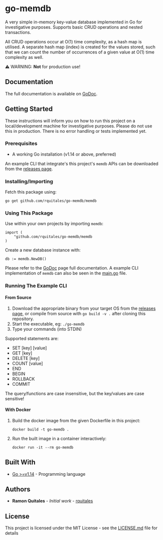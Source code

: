 <!--
 Copyright (c) 2020 Ramon Quitales
 
 This software is released under the MIT License.
 https://opensource.org/licenses/MIT
-->

# go-memdb

A very simple in-memory key-value database implemented in Go for investigative purposes. Supports basic CRUD operations and nested transactions.

All CRUD operations occur at O(1) time complexity, as a hash map is utilised. A separate hash map (index) is created for the values stored, such that we can count the number of occurrences of a given value at O(1) time complexity as well.

:warning: WARNING: **Not** for production use!

## Documentation
The full documentation is available on [GoDoc](https://pkg.go.dev/github.com/rquitales/go-memdb).

## Getting Started

These instructions will inform you on how to run this project on a local/development machine for investigative purposes. Please do not use this in production. There is no error handling or tests implemented yet.

### Prerequisites
 * A working Go installation (v1.14 or above, preferred)

 An example CLI that integrate's this project's `memdb` APIs can be downloaded from the  [releases page](https://github.com/rquitales/go-memdb/releases).

### Installing/Importing
Fetch this package using:

```
go get github.com/rquitales/go-memdb/memdb
```

### Using This Package
Use within your own projects by importing `memdb`:

```{go}
import (
    "github.com/rquitales/go-memdb/memdb
)
```

Create a new database instance with:
```{go}
db := memdb.NewDB()
```

Please refer to the [GoDoc](https://pkg.go.dev/github.com/rquitales/go-memdb) page full documentation. A example CLI implementation of `memdb` can also be seen in the [main.go](main.go) file.

### Running The Example CLI
#### From Source
 1. Download the appropriate binary from your target OS from the [releases page](https://github.com/rquitales/go-memdb/releases), or compile from source with `go build -v .` after cloning this repository.
 2. Start the executable, eg: `./go-memdb`
 3. Type your commands (into STDIN)

 Supported statements are:
  * SET [key] [value]
  * GET [key]
  * DELETE [key]
  * COUNT [value]
  * END
  * BEGIN
  * ROLLBACK
  * COMMIT

The query/functions are case insensitive, but the key/values are case sensitive!

#### With Docker
1. Build the docker image from the given Dockerfile in this project:
    ```
    docker build -t go-memdb .
    ```
2. Run the built image in a container interactively:
    ```
    docker run -it --rm go-memdb
    ```



## Built With

* [Go >=v1.14](https://golang.org/dl/) - Programming language

## Authors

* **Ramon Quitales** - *Initial work* - [rquitales](https://github.com/rquitales)

## License

This project is licensed under the MIT License - see the [LICENSE.md](LICENSE.md) file for details
